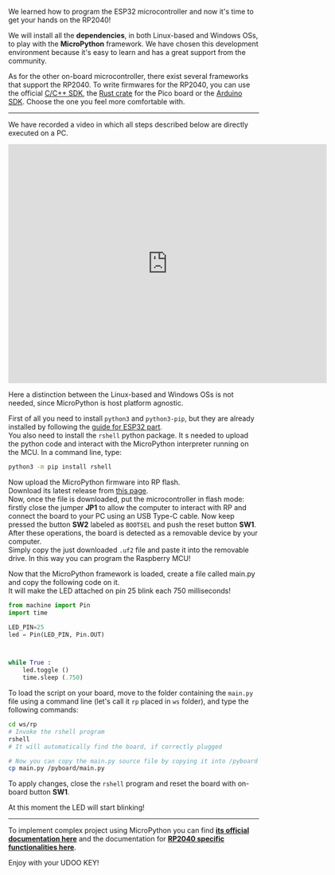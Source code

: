 
We learned how to program the ESP32 microcontroller and now it's time to get your hands on the RP2040!

We will install all the **dependencies**, in both Linux-based and Windows OSs, to play with the **MicroPython** framework.
We have chosen this development environment because it's easy to learn and has a great support from the community.

As for the other on-board microcontroller, there exist several frameworks that support the RP2040.
To write firmwares for the RP2040, you can use the official [C/C++ SDK](https://www.raspberrypi.com/documentation/microcontrollers/c_sdk.html), the [Rust crate](https://crates.io/crates/rp-pico) for the Pico board or the [Arduino SDK](https://github.com/earlephilhower/arduino-pico). Choose the one you feel more comfortable with.

---

We have recorded a video in which all steps described below are directly executed on a PC.
<iframe
    width="640"
    height="480"
    src="https://www.youtube.com/embed/LbhPpFTLdg0"
    frameborder="0"
    allow="autoplay; encrypted-media"
    allowfullscreen
>
</iframe>

Here a distinction between the Linux-based and Windows OSs is not needed, since MicroPython is host platform agnostic.

First of all you need to install `python3` and `python3-pip`, but they are already installed by following the [guide for ESP32 part](/03_Get_Started/00_Get_started_with_ESP32.md).  
You also need to install the `rshell` python package. It s needed to upload the python code and interact with the MicroPython interpreter running on the MCU.
In a command line, type:
```bash
python3 -m pip install rshell
```

Now upload the MicroPython firmware into RP flash.  
Download its latest release from [this page](https://micropython.org/download/rp2-pico/).  
Now, once the file is downloaded, put the microcontroller in flash mode: firstly close the jumper **JP1** to allow the computer to interact with RP and connect the board to your PC using an USB Type-C cable. Now keep pressed the button **SW2** labeled as `BOOTSEL` and push the reset button **SW1**. After these operations, the board is detected as a removable device by your computer.  
Simply copy the just downloaded `.uf2` file and paste it into the removable drive. In this way you can program the Raspberry MCU!

Now that the MicroPython framework is loaded, create a file called main.py and copy the following code on it.  
It will make the LED attached on pin 25 blink each 750 milliseconds!

```python
from machine import Pin
import time

LED_PIN=25
led = Pin(LED_PIN, Pin.OUT)



while True :
    led.toggle ()
    time.sleep (.750)
```

To load the script on your board, move to the folder containing the `main.py` file using a command line (let's call it `rp` placed in `ws` folder), and type the following commands:
```bash
cd ws/rp
# Invoke the rshell program
rshell
# It will automatically find the board, if correctly plugged

# Now you can copy the main.py source file by copying it into /pyboard folder which represent the connected board
cp main.py /pyboard/main.py
```

To apply changes, close the `rshell` program and reset the board with on-board button **SW1**.

At this moment the LED will start blinking!

---

To implement complex project using MicroPython you can find [**its official documentation here**](https://docs.micropython.org/en/latest/) and the documentation for [**RP2040 specific functionalities here**](https://docs.micropython.org/en/latest/library/rp2.html).

Enjoy with your UDOO KEY!